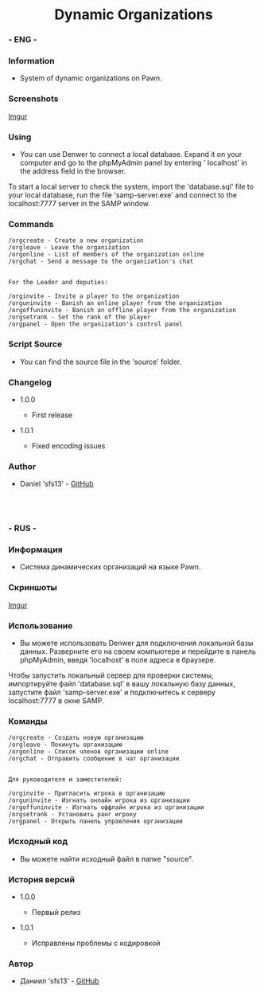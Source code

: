 <h1 align="center">Dynamic Organizations</h1>

### - ENG -

### Information

- System of dynamic organizations on Pawn.

### Screenshots

<a href="https://imgur.com/a/nGqQHvX">Imgur</a>

### Using

- You can use Denwer to connect a local database. Expand it on your computer and go to the phpMyAdmin panel by entering ' localhost' in the address field in the browser.

To start a local server to check the system, import the 'database.sql' file to your local database, run the file 'samp-server.exe' and connect to the localhost:7777 server in the SAMP window.


### Commands

```
/orgcreate - Create a new organization
/orgleave - Leave the organization
/orgonline - List of members of the organization online
/orgchat - Send a message to the organization's chat


For the Leader and deputies:

/orginvite - Invite a player to the organization
/orguninvite - Banish an online player from the organization
/orgoffuninvite - Banish an offline player from the organization
/orgsetrank - Set the rank of the player
/orgpanel - Open the organization's control panel
```

### Script Source

- You can find the source file in the 'source' folder.

### Changelog

- 1.0.0
  - First release

- 1.0.1
  - Fixed encoding issues

### Author

- Daniel 'sfs13' - <a href="https://github.com/sfs13">GitHub</a>

<br />
<br />

### - RUS -

### Информация

- Система динамических организаций на языке Pawn.

### Скриншоты

<a href="https://imgur.com/a/nGqQHvX">Imgur</a>

### Использование

- Вы можете использовать Denwer для подключения локальной базы данных. Разверните его на своем компьютере и перейдите в панель phpMyAdmin, введя 'localhost' в поле адреса в браузере.

Чтобы запустить локальный сервер для проверки системы, импортируйте файл 'database.sql' в вашу локальную базу данных, запустите файл 'samp-server.exe' и подключитесь к серверу localhost:7777 в окне SAMP.

### Команды

```
/orgcreate - Создать новую организацию
/orgleave - Покинуть организацию
/orgonline - Cписок членов организации online
/orgchat - Отправить сообщение в чат организации


Для руководителя и заместителей:

/orginvite - Пригласить игрока в организацию
/orguninvite - Изгнать онлайн игрока из организации
/orgoffuninvite - Изгнать оффлайн игрока из организации
/orgsetrank - Установить ранг игроку
/orgpanel - Открыть панель управления организации
```

### Исходный код

- Вы можете найти исходный файл в папке "source".

### История версий

- 1.0.0
  - Первый релиз

- 1.0.1
  - Исправлены проблемы с кодировкой

### Автор

- Даниил 'sfs13' - <a href="https://github.com/sfs13">GitHub</a>
